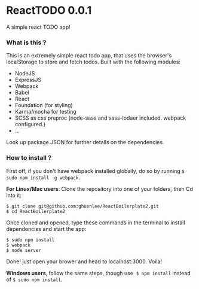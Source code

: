 # ReactTODO 0.0.1
 A simple react TODO app!
 
### What is this ?

This is an extremely simple react todo app, that uses the browser's localStorage to store and fetch todos.
Built with the following modules:

  - NodeJS
  - ExpressJS
  - Webpack
  - Babel
  - React
  - Foundation (for styling)
  - Karma/mocha for testing
  - SCSS as css preproc (node-sass and sass-lodaer included. webpack configured.)
  - ...

Look up package.JSON for further details on the dependencies.



### How to install ?
First off, if you don't have webpack installed globally, do so by running ``` $ sudo npm install -g webpack ```.

**For Linux/Mac users**:
Clone the repository into one of your folders, then Cd into it:
``` 
$ git clone git@github.com:ghuenlee/ReactBoilerplate2.git
$ cd ReactBoilerplate2
```
Once cloned and opened, type these commands in the terminal to install dependencies and start the app:
``` 
$ sudo npm install
$ webpack
$ node server
```
Done! just open your brower and head to localhost:3000. Voila!

**Windows users**, follow the same steps, though use  ``` $ npm install ``` instead of ``` $ sudo npm install ```.

